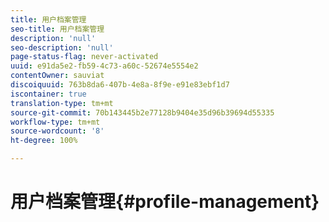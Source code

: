 ```yaml
---
title: 用户档案管理
seo-title: 用户档案管理
description: 'null'
seo-description: 'null'
page-status-flag: never-activated
uuid: e91da5e2-fb59-4c73-a60c-52674e5554e2
contentOwner: sauviat
discoiquuid: 763b8da6-407b-4e8a-8f9e-e91e83ebf1d7
iscontainer: true
translation-type: tm+mt
source-git-commit: 70b143445b2e77128b9404e35d96b39694d55335
workflow-type: tm+mt
source-wordcount: '8'
ht-degree: 100%

---
```



# 用户档案管理{#profile-management}

